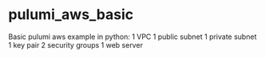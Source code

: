 # pulumi_aws_basic
Basic pulumi aws example in python:
1 VPC
1 public subnet
1 private subnet
1 key pair
2 security groups
1 web server
